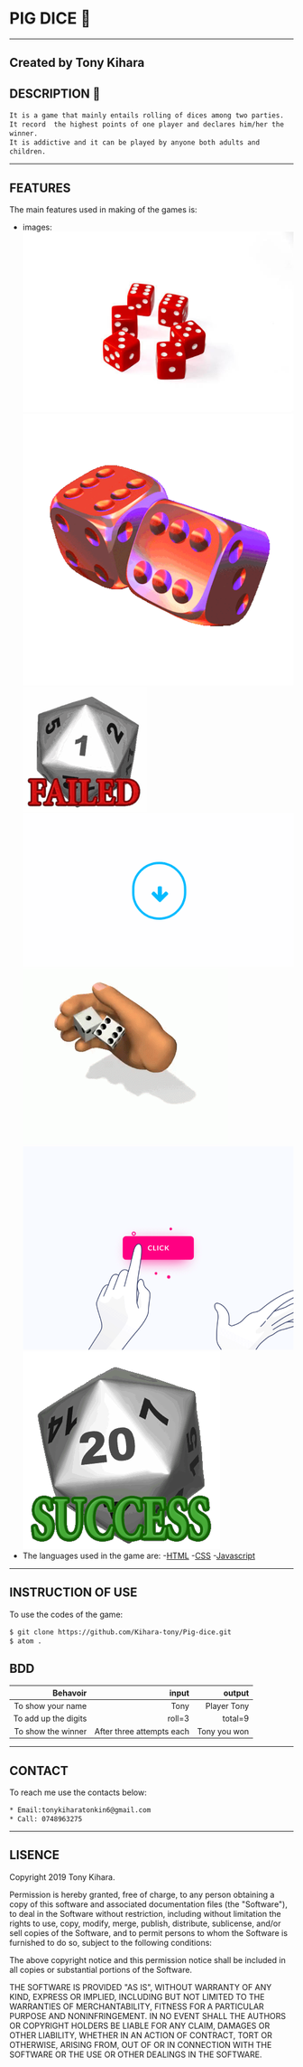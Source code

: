 # PIG DICE    :pig:
-----------------
**Created by Tony Kihara**
------------------
## DESCRIPTION :memo:
 ~~~
 It is a game that mainly entails rolling of dices among two parties.
 It record  the highest points of one player and declares him/her the winner.
 It is addictive and it can be played by anyone both adults and children.
 ~~~
------------------------------------
## FEATURES
The main features used in making of the games is:
* images:
        ![image](img/background.jpg)      ![image](img/game.gif)  
        ![image](img/fail.gif)            ![image](img/new-game.gif)
        ![image](img/play.gif)             ![image](img/rules.gif)
        ![image](img/success.gif)
* The languages used in the game are:
    -[HTML](https://www.w3schools.com/html/)
    -[CSS](https://www.w3schools.com/css/css_intro.asp)
    -[Javascript](https://javascript.info/)
------------------------------------------------------------------
## INSTRUCTION OF USE
To use the codes of the game:
~~~~
$ git clone https://github.com/Kihara-tony/Pig-dice.git
$ atom .
~~~~
## BDD
|Behavoir|input|output|
|------:|------:|-----:|
|To show your name|Tony|Player Tony|
|To add up the digits|roll=3|total=9|
|To show the winner|After three attempts each|Tony you won|

------------------------------
## CONTACT
To reach me use the contacts below:
~~~
* Email:tonykiharatonkin6@gmail.com
* Call: 0748963275
~~~
----------------------------------------
## LISENCE
Copyright 2019 Tony Kihara.

Permission is hereby granted, free of charge, to any person obtaining a copy of this software and associated documentation files (the "Software"), to deal in the Software without restriction, including without limitation the rights to use, copy, modify, merge, publish, distribute, sublicense, and/or sell copies of the Software, and to permit persons to whom the Software is furnished to do so, subject to the following conditions:

The above copyright notice and this permission notice shall be included in all copies or substantial portions of the Software.

THE SOFTWARE IS PROVIDED "AS IS", WITHOUT WARRANTY OF ANY KIND, EXPRESS OR IMPLIED, INCLUDING BUT NOT LIMITED TO THE WARRANTIES OF MERCHANTABILITY, FITNESS FOR A PARTICULAR PURPOSE AND NONINFRINGEMENT. IN NO EVENT SHALL THE AUTHORS OR COPYRIGHT HOLDERS BE LIABLE FOR ANY CLAIM, DAMAGES OR OTHER LIABILITY, WHETHER IN AN ACTION OF CONTRACT, TORT OR OTHERWISE, ARISING FROM, OUT OF OR IN CONNECTION WITH THE SOFTWARE OR THE USE OR OTHER DEALINGS IN THE SOFTWARE.
